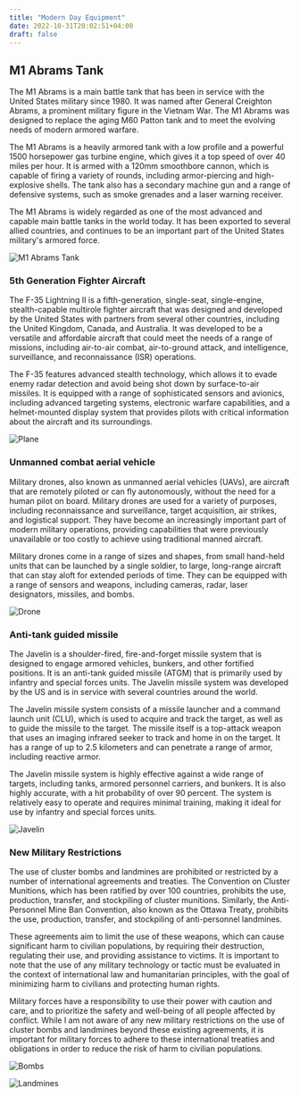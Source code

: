 ```yaml
---
title: "Modern Day Equipment"
date: 2022-10-31T20:02:51+04:00
draft: false
---
```


## M1 Abrams Tank

The M1 Abrams is a main battle tank that has been in service with the United States military since 1980. It was named after General Creighton Abrams, a prominent military figure in the Vietnam War. The M1 Abrams was designed to replace the aging M60 Patton tank and to meet the evolving needs of modern armored warfare.

The M1 Abrams is a heavily armored tank with a low profile and a powerful 1500 horsepower gas turbine engine, which gives it a top speed of over 40 miles per hour. It is armed with a 120mm smoothbore cannon, which is capable of firing a variety of rounds, including armor-piercing and high-explosive shells. The tank also has a secondary machine gun and a range of defensive systems, such as smoke grenades and a laser warning receiver.

The M1 Abrams is widely regarded as one of the most advanced and capable main battle tanks in the world today. It has been exported to several allied countries, and continues to be an important part of the United States military's armored force.

![M1 Abrams Tank](https://media.discordapp.net/attachments/914897555320619079/1077295119557996595/foto-van-een-m1-abrams-tank-klaar-om-te.png?width=746&height=452)

### 5th Generation Fighter Aircraft

The F-35 Lightning II is a fifth-generation, single-seat, single-engine, stealth-capable multirole fighter aircraft that was designed and developed by the United States with partners from several other countries, including the United Kingdom, Canada, and Australia. It was developed to be a versatile and affordable aircraft that could meet the needs of a range of missions, including air-to-air combat, air-to-ground attack, and intelligence, surveillance, and reconnaissance (ISR) operations.

The F-35 features advanced stealth technology, which allows it to evade enemy radar detection and avoid being shot down by surface-to-air missiles. It is equipped with a range of sophisticated sensors and avionics, including advanced targeting systems, electronic warfare capabilities, and a helmet-mounted display system that provides pilots with critical information about the aircraft and its surroundings.

![Plane](https://media.discordapp.net/attachments/914897555320619079/1077296877734731787/image.png?width=746&height=452)

### Unmanned combat aerial vehicle

Military drones, also known as unmanned aerial vehicles (UAVs), are aircraft that are remotely piloted or can fly autonomously, without the need for a human pilot on board. Military drones are used for a variety of purposes, including reconnaissance and surveillance, target acquisition, air strikes, and logistical support. They have become an increasingly important part of modern military operations, providing capabilities that were previously unavailable or too costly to achieve using traditional manned aircraft.

Military drones come in a range of sizes and shapes, from small hand-held units that can be launched by a single soldier, to large, long-range aircraft that can stay aloft for extended periods of time. They can be equipped with a range of sensors and weapons, including cameras, radar, laser designators, missiles, and bombs.

![Drone](https://media.discordapp.net/attachments/914897555320619079/1077297859558383626/Northrop-Grumman-RQ-4-Global-Hawk-intelligence-units.png?width=746&height=452)

### Anti-tank guided missile

The Javelin is a shoulder-fired, fire-and-forget missile system that is designed to engage armored vehicles, bunkers, and other fortified positions. It is an anti-tank guided missile (ATGM) that is primarily used by infantry and special forces units. The Javelin missile system was developed by the US and is in service with several countries around the world.

The Javelin missile system consists of a missile launcher and a command launch unit (CLU), which is used to acquire and track the target, as well as to guide the missile to the target. The missile itself is a top-attack weapon that uses an imaging infrared seeker to track and home in on the target. It has a range of up to 2.5 kilometers and can penetrate a range of armor, including reactive armor.

The Javelin missile system is highly effective against a wide range of targets, including tanks, armored personnel carriers, and bunkers. It is also highly accurate, with a hit probability of over 90 percent. The system is relatively easy to operate and requires minimal training, making it ideal for use by infantry and special forces units.

![Javelin](https://media.discordapp.net/attachments/914897555320619079/1077299438562844853/javelin_hero_lg.png?width=746&height=452)

### New Military Restrictions

The use of cluster bombs and landmines are prohibited or restricted by a number of international agreements and treaties. The Convention on Cluster Munitions, which has been ratified by over 100 countries, prohibits the use, production, transfer, and stockpiling of cluster munitions. Similarly, the Anti-Personnel Mine Ban Convention, also known as the Ottawa Treaty, prohibits the use, production, transfer, and stockpiling of anti-personnel landmines.

These agreements aim to limit the use of these weapons, which can cause significant harm to civilian populations, by requiring their destruction, regulating their use, and providing assistance to victims. It is important to note that the use of any military technology or tactic must be evaluated in the context of international law and humanitarian principles, with the goal of minimizing harm to civilians and protecting human rights.

Military forces have a responsibility to use their power with caution and care, and to prioritize the safety and well-being of all people affected by conflict. While I am not aware of any new military restrictions on the use of cluster bombs and landmines beyond these existing agreements, it is important for military forces to adhere to these international treaties and obligations in order to reduce the risk of harm to civilian populations.

![Bombs](https://media.discordapp.net/attachments/914897555320619079/1077302537159458847/ireland-cluster-bombs.png?width=746&height=452)

![Landmines](https://media.discordapp.net/attachments/914897555320619079/1077302872443715616/image.png?width=746&height=452)
